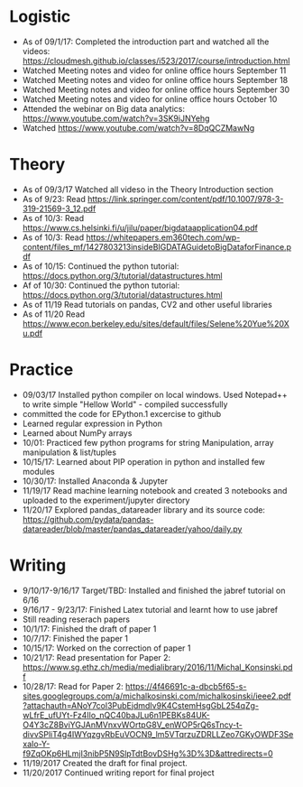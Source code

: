 # Logistic

* As of 09/1/17: Completed the introduction part and watched all the videos:   https://cloudmesh.github.io/classes/i523/2017/course/introduction.html
* Watched Meeting notes and video for online office hours September 11
* Watched Meeting notes and video for online office hours September 18
* Watched Meeting notes and video for online office hours September 30
* Watched Meeting notes and video for online office hours October 10
* Attended the webinar on Big data analytics: https://www.youtube.com/watch?v=3SK9iJNYehg
* Watched https://www.youtube.com/watch?v=8DqQCZMawNg 

# Theory

* As of 09/3/17 Watched all videso in the Theory Introduction section
* As of 9/23: Read https://link.springer.com/content/pdf/10.1007/978-3-319-21569-3_12.pdf 
* As of 10/3: Read https://www.cs.helsinki.fi/u/jilu/paper/bigdataapplication04.pdf
* As of 10/3: Read https://whitepapers.em360tech.com/wp-content/files_mf/1427803213insideBIGDATAGuidetoBigDataforFinance.pdf
* As of 10/15: Continued the python tutorial: https://docs.python.org/3/tutorial/datastructures.html
* Af of 10/30: Continued the python tutorial: https://docs.python.org/3/tutorial/datastructures.html
* As of 11/19 Read tutorials on pandas, CV2 and other useful libraries 
* As of 11/20 Read https://www.econ.berkeley.edu/sites/default/files/Selene%20Yue%20Xu.pdf

# Practice

* 09/03/17 Installed python compiler on local windows. Used Notepad++ to write simple "Hellow World" - compiled successfully 
* committed the code for EPython.1 excercise to github 
* Learned regular expression in Python 
* Learned about NumPy arrays 
* 10/01: Practiced few python programs for string Manipulation, array manipulation & list/tuples 
* 10/15/17: Learned about PIP operation in python and installed few modules 
* 10/30/17: Installed Anaconda & Jupyter 
* 11/19/17 Read machine learning notebook and created 3 notebooks and uploaded to the experiment/jupyter directory
* 11/20/17 Explored pandas_datareader library and its source code: https://github.com/pydata/pandas-datareader/blob/master/pandas_datareader/yahoo/daily.py
    
# Writing

* 9/10/17-9/16/17 Target/TBD: Installed and finished the jabref tutorial on 6/16
* 9/16/17 - 9/23/17: Finished Latex tutorial and learnt how to use jabref 
* Still reading reserach papers 
* 10/1/17: Finished the draft of paper 1
* 10/7/17: Finished the paper 1
* 10/15/17: Worked on the correction of paper 1
* 10/21/17: Read presentation for Paper 2: https://www.sg.ethz.ch/media/medialibrary/2016/11/Michal_Konsinski.pdf
* 10/28/17: Read for Paper 2: https://4f46691c-a-dbcb5f65-s-sites.googlegroups.com/a/michalkosinski.com/michalkosinski/ieee2.pdf?attachauth=ANoY7col3PubEjdmdIv9K4CstemHsgGbL254qZg-wLfrE_ufUYt-Fz4Ilo_nQC40baJLu6n1PEBKs84UK-O4Y3cZ8BviYGJAnMVnxvWOrtpG8V_enWOP5rQ6sTncy-t-divvSPliT4g4IWYqzgvRbEuVOCN9_lm5VTqrzuZDRLLZeo7GKyOWDF3SexaIo-Y-f9ZqOKp6HLmjI3nibP5N9SlpTdtBovDSHg%3D%3D&attredirects=0
* 11/19/2017 Created the draft for final project. 
* 11/20/2017 Continued writing report for final project
